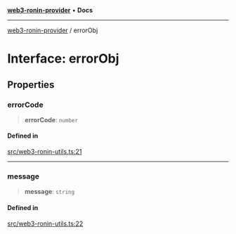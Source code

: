 [**web3-ronin-provider**](../README.md) • **Docs**

***

[web3-ronin-provider](../globals.md) / errorObj

# Interface: errorObj

## Properties

### errorCode

> **errorCode**: `number`

#### Defined in

[src/web3-ronin-utils.ts:21](https://github.com/chuacw/web3-ronin-provider/blob/5e9462adf1edb8f1f7982dc5f4e5bd7094a4d6eb/src/web3-ronin-utils.ts#L21)

***

### message

> **message**: `string`

#### Defined in

[src/web3-ronin-utils.ts:22](https://github.com/chuacw/web3-ronin-provider/blob/5e9462adf1edb8f1f7982dc5f4e5bd7094a4d6eb/src/web3-ronin-utils.ts#L22)
